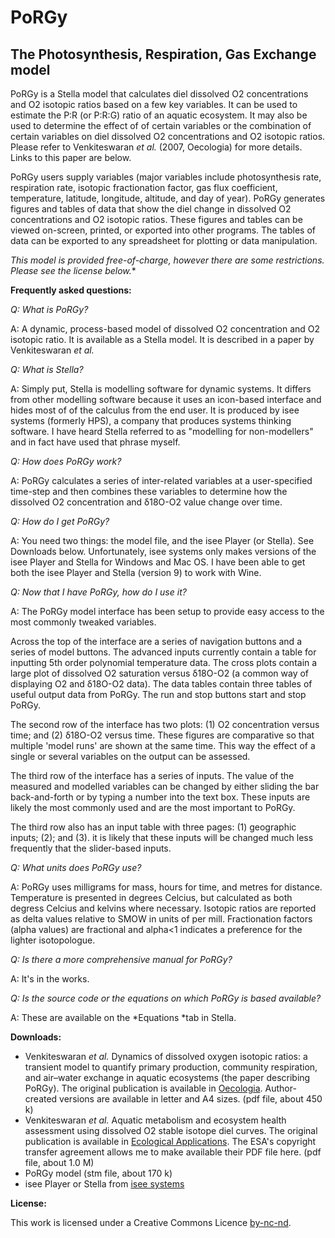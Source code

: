 PoRGy
=====

The Photosynthesis, Respiration, Gas Exchange model
---------------------------------------------------


PoRGy is a Stella model that calculates diel dissolved O2 concentrations and O2 isotopic ratios based on a few key variables. It can be used to estimate the P:R (or P:R:G) ratio of an aquatic ecosystem. It may also be used to determine the effect of of certain variables or the combination of certain variables on diel dissolved O2 concentrations and O2 isotopic ratios. Please refer to Venkiteswaran *et al.* (2007, Oecologia) for more details. Links to this paper are below.

PoRGy users supply variables (major variables include photosynthesis rate, respiration rate, isotopic fractionation factor, gas flux coefficient, temperature, latitude, longitude, altitude, and day of year). PoRGy generates figures and tables of data that show the diel change in dissolved O2 concentrations and O2 isotopic ratios. These figures and tables can be viewed on-screen, printed, or exported into other programs. The tables of data can be exported to any spreadsheet for plotting or data manipulation.

*This model is provided free-of-charge, however there are some restrictions. Please see the license below.**

**Frequently asked questions:**

*Q: What is PoRGy?*

A: A dynamic, process-based model of dissolved O2 concentration and O2 isotopic ratio. It is available as a Stella model. It is described in a paper by Venkiteswaran *et al.*

*Q: What is Stella?*

A: Simply put, Stella is modelling software for dynamic systems. It differs from other modelling software because it uses an icon-based interface and hides most of of the calculus from the end user. It is produced by isee systems (formerly HPS), a company that produces systems thinking software. I have heard Stella referred to as "modelling for non-modellers" and in fact have used that phrase myself.

*Q: How does PoRGy work?*

A: PoRGy calculates a series of inter-related variables at a user-specified time-step and then combines these variables to determine how the dissolved O2 concentration and δ18O-O2 value change over time.

*Q: How do I get PoRGy?*

A: You need two things: the model file, and the isee Player (or Stella). See Downloads below. Unfortunately, isee systems only makes versions of the isee Player and Stella for Windows and Mac OS. I have been able to get both the isee Player and Stella (version 9) to work with Wine.

*Q: Now that I have PoRGy, how do I use it?*

A: The PoRGy model interface has been setup to provide easy access to the most commonly tweaked variables.

Across the top of the interface are a series of navigation buttons and a series of model buttons. The advanced inputs currently contain a table for inputting 5th order polynomial temperature data. The cross plots contain a large plot of dissolved O2 saturation versus δ18O-O2 (a common way of displaying O2 and δ18O-O2 data). The data tables contain three tables of useful output data from PoRGy. The run and stop buttons start and stop PoRGy.

The second row of the interface has two plots: (1) O2 concentration versus time; and (2) δ18O-O2 versus time. These figures are comparative so that multiple 'model runs' are shown at the same time. This way the effect of a single or several variables on the output can be assessed.

The third row of the interface has a series of inputs. The value of the measured and modelled variables can be changed by either sliding the bar back-and-forth or by typing a number into the text box. These inputs are likely the most commonly used and are the most important to PoRGy.

The third row also has an input table with three pages: (1) geographic inputs; (2); and (3). it is likely that these inputs will be changed much less frequently that the slider-based inputs.

*Q: What units does PoRGy use?*

A: PoRGy uses milligrams for mass, hours for time, and metres for distance. Temperature is presented in degrees Celcius, but calculated as both degress Celcius and kelvins where necessary. Isotopic ratios are reported as delta values relative to SMOW in units of per mill. Fractionation factors (alpha values) are fractional and alpha<1 indicates a preference for the lighter isotopologue.

*Q: Is there a more comprehensive manual for PoRGy?*

A: It's in the works.

*Q: Is the source code or the equations on which PoRGy is based available?*

A: These are available on the *Equations *tab in Stella.

**Downloads:**

  * Venkiteswaran *et al.* Dynamics of dissolved oxygen isotopic ratios: a transient model to quantify primary production, community respiration, and air–water exchange in aquatic ecosystems (the paper describing PoRGy). The original publication is available in [Oecologia](http://dx.doi.org/10.1007/s00442-007-0744-9). Author-created versions are available in letter and A4 sizes. (pdf file, about 450 k)
  * Venkiteswaran *et al.* Aquatic metabolism and ecosystem health assessment using dissolved O2 stable isotope diel curves. The original publication is available in [Ecological Applications](http://dx.doi.org/10.1890/07-0491.1). The ESA's copyright transfer agreement allows me to make available their PDF file here. (pdf file, about 1.0 M)
 * PoRGy model (stm file, about 170 k)
 * isee Player or Stella from [isee systems](http://www.iseesystems.com)

**License:**

This work is licensed under a Creative Commons Licence [by-nc-nd](http://creativecommons.org/licenses/by-nc-nd/3.0/).